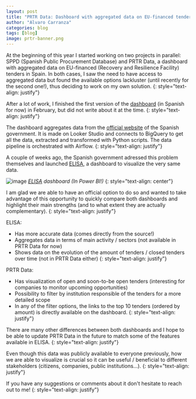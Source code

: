```yaml
---
layout: post
title: "PRTR Data: Dashboard with aggregated data on EU-financed tenders in Spain"
author: "Alvaro Carranza"
categories: blog
tags: [blog]
image: prtr-banner.png
---
```


At the beginning of this year I started working on two projects in parallel: SPPD (Spanish Public Procurement Database) and PRTR Data, a dashboard with aggregated data on EU-financed (Recovery and Resilience Facility) tenders in Spain. In both cases, I saw the need to have access to aggregated data but found the available options lackluster (until recently for the second one!), thus deciding to work on my own solution.
{: style="text-align: justify"}

After a lot of work, I finished the first version of the <a href="https://prtr-data.streamlit.app/" target="_blank">dashboard</a> (in Spanish for now) in February, but did not write about it at the time.
{: style="text-align: justify"}

The dashboard aggregates data from the <a href="https://planderecuperacion.gob.es/" target="_blank">official website</a> of the Spanish government. It is made on Looker Studio and connects to BigQuery to get all the data, extracted and transformed with Python scripts. The data pipeline is orchestrated with Airflow.
{: style="text-align: justify"}

A couple of weeks ago, the Spanish government adressed this problem themselves and launched <a href="https://planderecuperacion.gob.es/ejecucion/elisa-el-plan-en-cifras" target="_blank">ELISA</a>, a dashboard to visualize the very same data.

![image](https://i.ibb.co/MZxVh1H/elisa.jpg)
*<a href="https://planderecuperacion.gob.es/ejecucion/elisa-el-plan-en-cifras" target="_blank">ELISA</a> dashboard (In Power BI!)*
{: style="text-align: center"}

I am glad we are able to have an official option to do so and wanted to take advantage of this opportunity to quickly compare both dashboards and highlight their main strengths (and to what extent they are actually complementary).
{: style="text-align: justify"}

ELISA:
- Has more accurate data (comes directly from the source!)
- Aggregates data in terms of main activity / sectors (not available in PRTR Data for now)
- Shows data on the evolution of the amount of tenders / closed tenders over time (not in PRTR Data either)
{: style="text-align: justify"}

PRTR Data:
- Has visualization of open and soon-to-be open tenders (interesting for companies to monitor upcoming opportunities)
- Possibility to filter by institution responsible of the tenders for a more detailed scope
- In any of the filter options, the links to the top 10 tenders (ordered by amount) is directly available on the dashboard.
{: style="text-align: justify"}

There are many other differences between both dashboards and I hope to be able to update PRTR Data in the future to match some of the features available in ELISA.
{: style="text-align: justify"}

Even though this data was publicly available to everyone previously, how we are able to visualize is crucial so it can be useful / beneficial to different stakeholders (citizens, companies, public institutions...).
{: style="text-align: justify"}

If you have any suggestions or comments about it don't hesitate to reach out to me!
{: style="text-align: justify"}
